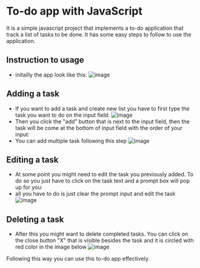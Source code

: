 # To-do app with JavaScript

It is a simple javascript project that implements a to-do application that track a list of tasks to be done. It has some easy steps to follow to use the application.

## Instruction to usage
- initailly the app look like this: 
 ![image](https://github.com/user-attachments/assets/02c990a3-4192-4f7a-acc9-83e904f25df3)

 ## Adding a task 
- If you want to add a task and create new list you have to first type the task you want to do on the input field:
 ![image](https://github.com/user-attachments/assets/9be51576-e1d1-42d5-a658-be8b44658b14)
- Then you click the "add" button that is next to the input field, then the task will be come at the bottom of input field with the order of your input:
- You can add multiple task following this step
 ![image](https://github.com/user-attachments/assets/435c8778-7816-4b04-81b1-5efad903e31c)

## Editing a task
- At some point you might need to edit the task you previously added. To do so you just have to click on the task text and a prompt box will pop up for you:
- all you have to do is just clear the prompt input and edit the task
  ![image](https://github.com/user-attachments/assets/c06bd793-803d-4c54-a946-70b145bb77b6)

## Deleting a task
- After this you might want to delete completed tasks. You can click on the close button "X" that is visible besides the task and it is circled with red color in the image below
 ![image](https://github.com/user-attachments/assets/4bb94caa-6006-4b90-b1b8-545a33bee354)


Following this way you can use this to-do app effectively.
